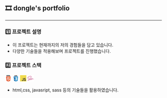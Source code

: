 ## 🎞 dongle's portfolio
---
### 1️⃣ 프로젝트 설명

- 이 프로젝트는 현재까지의 저의 경험들을 담고 있습니다.
- 다양한 기술들을 적용해보며 프로젝트를 진행했습니다.

### 2️⃣ 프로젝트 스택
<code><img height="20" src="https://raw.githubusercontent.com/github/explore/80688e429a7d4ef2fca1e82350fe8e3517d3494d/topics/html/html.png"></code>
<code><img height="20" src="https://raw.githubusercontent.com/github/explore/80688e429a7d4ef2fca1e82350fe8e3517d3494d/topics/css/css.png"></code>
<code><img height="20" src="https://raw.githubusercontent.com/github/explore/80688e429a7d4ef2fca1e82350fe8e3517d3494d/topics/javascript/javascript.png"></code>
<code><img height="20" src="https://raw.githubusercontent.com/github/explore/80688e429a7d4ef2fca1e82350fe8e3517d3494d/topics/sass/sass.png"></code>
- html,css, javasript, sass 등의 기술들을 활용하였습니다.



    
